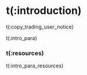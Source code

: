 # t(:introduction)

<aside class="notice">
t(:copy_trading_user_notice)
</aside>

t(:intro_para)


### t(:resources)
t(:intro_para_resources)
